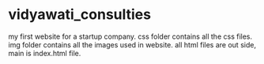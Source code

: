 # vidyawati_consulties
my first website for a startup company.
css folder contains all the css files.
img folder contains all the images used in website.
all html files are out side,
main is index.html file.
